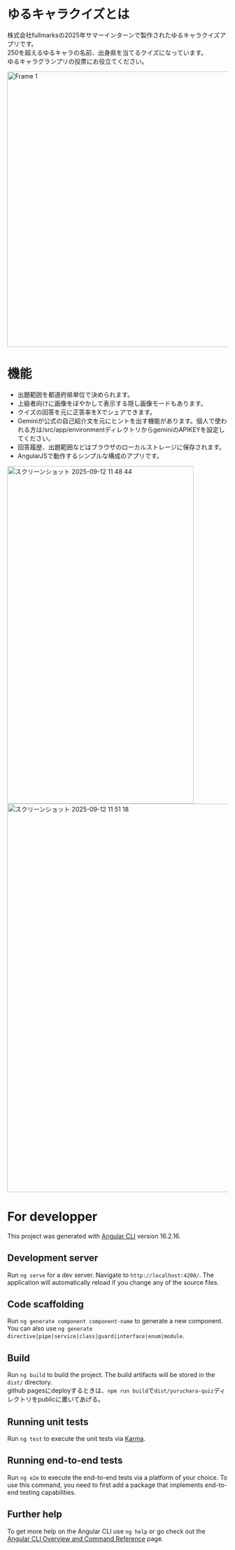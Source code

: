 # ゆるキャラクイズとは
株式会社fullmarksの2025年サマーインターンで製作されたゆるキャラクイズアプリです。  
250を超えるゆるキャラの名前、出身県を当てるクイズになっています。  
ゆるキャラグランプリの投票にお役立てください。  

<img width="1200" height="630" alt="Frame 1" src="https://github.com/user-attachments/assets/faaf6ced-6753-4ce3-a49c-92a2430fff6d" />

# 機能
- 出題範囲を都道府県単位で決められます。
- 上級者向けに画像をぼやかして表示する隠し画像モードもあります。
- クイズの回答を元に正答率をXでシェアできます。
- Geminiが公式の自己紹介文を元にヒントを出す機能があります。個人で使われる方は/src/app/environmentディレクトリからgeminiのAPIKEYを設定してください。
- 回答履歴、出題範囲などはブラウザのローカルストレージに保存されます。
- AngularJSで動作するシンプルな構成のアプリです。

<img width="426" height="772" alt="スクリーンショット 2025-09-12 11 48 44" src="https://github.com/user-attachments/assets/79fda8c2-b297-4f43-8fd9-053a20c4f669" />
<img width="1164" height="888" alt="スクリーンショット 2025-09-12 11 51 18" src="https://github.com/user-attachments/assets/91149605-5ceb-4587-87f7-9ed4fe603412" />

# For developper


This project was generated with [Angular CLI](https://github.com/angular/angular-cli) version 16.2.16.

## Development server

Run `ng serve` for a dev server. Navigate to `http://localhost:4200/`. The application will automatically reload if you change any of the source files.

## Code scaffolding

Run `ng generate component component-name` to generate a new component. You can also use `ng generate directive|pipe|service|class|guard|interface|enum|module`.

## Build

Run `ng build` to build the project. The build artifacts will be stored in the `dist/` directory.  
github pagesにdeployするときは、`npm run build`で`dist/yuruchara-quiz`ディレクトリをpublicに置いてあげる。

## Running unit tests

Run `ng test` to execute the unit tests via [Karma](https://karma-runner.github.io).

## Running end-to-end tests

Run `ng e2e` to execute the end-to-end tests via a platform of your choice. To use this command, you need to first add a package that implements end-to-end testing capabilities.

## Further help

To get more help on the Angular CLI use `ng help` or go check out the [Angular CLI Overview and Command Reference](https://angular.io/cli) page.
